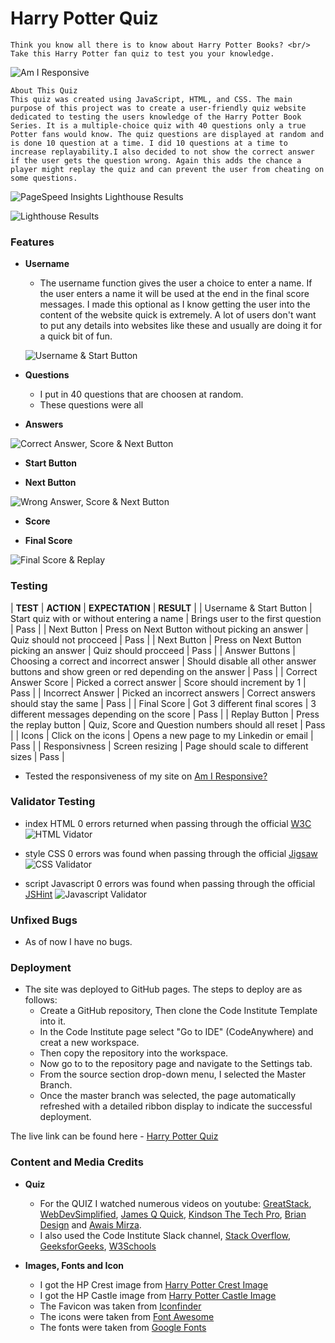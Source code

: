 # Harry Potter Quiz

    Think you know all there is to know about Harry Potter Books? <br/>
    Take this Harry Potter fan quiz to test you your knowledge.

![Am I Responsive](https://github.com/JosephOConnell/HarryPotterQuiz/blob/main/assets/images/README%20Images/hp-am-i-responsive.png)

    About This Quiz
    This quiz was created using JavaScript, HTML, and CSS. The main purpose of this project was to create a user-friendly quiz website dedicated to testing the users knowledge of the Harry Potter Book Series. It is a multiple-choice quiz with 40 questions only a true Potter fans would know. The quiz questions are displayed at random and is done 10 question at a time. I did 10 questions at a time to increase replayability.I also decided to not show the correct answer if the user gets the question wrong. Again this adds the chance a player might replay the quiz and can prevent the user from cheating on some questions. 

![PageSpeed Insights Lighthouse Results](https://github.com/JosephOConnell/HarryPotterQuiz/blob/main/assets/images/README%20Images/hp-lighthouse-pagespeeds.png)

![Lighthouse Results](https://github.com/JosephOConnell/HarryPotterQuiz/blob/main/assets/images/README%20Images/hp-lighthouse.png)

### Features

- **Username**
  - The username function gives the user a choice to enter a name. If the user enters a name it will be used at the end in the final score messages. I made this optional as I know getting the user into the content of the website quick is extremely. A lot of users don't want to put any details into websites like these and usually are doing it for a quick bit of fun.
  
  ![Username & Start Button](https://github.com/JosephOConnell/HarryPotterQuiz/blob/main/assets/images/README%20Images/hp-user-name.png)

- **Questions**
  - I put in 40 questions that are choosen at random. 
  - These questions were all

- **Answers**

![Correct Answer, Score & Next Button](https://github.com/JosephOConnell/HarryPotterQuiz/blob/main/assets/images/README%20Images/hp-correct-answer.png)
- **Start Button**

- **Next Button**

![Wrong Answer, Score & Next Button](https://github.com/JosephOConnell/HarryPotterQuiz/blob/main/assets/images/README%20Images/hp-wrong-answer.png)

- **Score**

- **Final Score**

![Final Score & Replay](https://github.com/JosephOConnell/HarryPotterQuiz/blob/main/assets/images/README%20Images/hp-score-replay.png)

### Testing

| **TEST**                            | **ACTION**                                       | **EXPECTATION**                                              | **RESULT**        |
| Username & Start Button | Start quiz with or without entering a name | Brings user to the first question | Pass |
| Next Button | Press on Next Button without picking an answer | Quiz should not procceed | Pass |
| Next Button | Press on Next Button picking an answer | Quiz should procceed | Pass |
| Answer Buttons | Choosing a correct and incorrect answer | Should disable all other answer buttons and show green or red depending on the answer | Pass |
| Correct Answer Score | Picked a correct answer | Score should increment by 1 | Pass |
| Incorrect Answer | Picked an incorrect answers | Correct answers should stay the same | Pass |
| Final Score | Got 3 different final scores | 3 different messages depending on the score | Pass |
| Replay Button | Press the replay button | Quiz, Score and Question numbers should all reset | Pass |
| Icons | Click on the icons | Opens a new page to my Linkedin or email | Pass |
| Responsivness | Screen resizing | Page should scale to different sizes | Pass |

- Tested the responsiveness of my site on [Am I Responsive?](https://ui.dev/amiresponsive?url=https://josephoconnell.github.io/HarryPotterQuiz/)

### Validator Testing

- index HTML
  0 errors returned when passing through the official [W3C](https://validator.w3.org/nu/?doc=https%3A%2F%2Fjosephoconnell.github.io%2FHarryPotterQuiz%2F)
  ![HTML Vidator](https://github.com/JosephOConnell/HarryPotterQuiz/blob/main/assets/images/README%20Images/hp-w3c-html.png)

- style CSS
  0 errors was found when passing through the official [Jigsaw](https://jigsaw.w3.org/css-validator/validator?uri=https%3A%2F%2Fjosephoconnell.github.io%2FHarryPotterQuiz%2F&profile=css3svg&usermedium=all&warning=1&vextwarning=&lang=en)
  ![CSS Validator](https://github.com/JosephOConnell/HarryPotterQuiz/blob/main/assets/images/README%20Images/hp-w3c-css.png)

- script Javascript
  0 errors was found when passing through the official [JSHint](https://jshint.com/)
  ![Javascript Validator](https://github.com/JosephOConnell/HarryPotterQuiz/blob/main/assets/images/README%20Images/hp-jshint.png)

### Unfixed Bugs

- As of now I have no bugs.

### Deployment

- The site was deployed to GitHub pages. The steps to deploy are as follows:
  - Create a GitHub repository, Then clone the Code Institute Template into it.
  - In the Code Institute page select "Go to IDE" (CodeAnywhere) and creat a new workspace.
  - Then copy the repository into the workspace.
  - Now go to to the repository page and navigate to the Settings tab.
  - From the source section drop-down menu, I selected the Master Branch.
  - Once the master branch was selected, the page automatically refreshed with a detailed ribbon display to indicate the successful deployment.

The live link can be found here - [Harry Potter Quiz](https://josephoconnell.github.io/HarryPotterQuiz/)

### Content and Media Credits

- **Quiz**
  - For the QUIZ I watched numerous videos on youtube: [GreatStack](https://www.youtube.com/watch?v=PBcqGxrr9g8), [WebDevSimplified](https://www.youtube.com/watch?v=riDzcEQbX6k&t=1298s), [James Q Quick](https://www.youtube.com/watch?v=zZdQGs62cR8&t=277s), [Kindson The Tech Pro](https://www.youtube.com/watch?v=2Bpiluefkh8&t=74s), [Brian Design](https://www.youtube.com/watch?v=f4fB9Xg2JEY&t=2000s) and [Awais Mirza](https://www.youtube.com/watch?v=jvk1pFNqXaw&t=1053s).
  - I also used the Code Institute Slack channel, [Stack Overflow](https://stackoverflow.co/), [GeeksforGeeks](https://www.geeksforgeeks.org/how-to-create-a-simple-javascript-quiz/), [W3Schools](https://www.w3schools.com)

- **Images, Fonts and Icon**
  - I got the HP Crest image from [Harry Potter Crest Image](https://wallpaperaccess.com/harry-potter-gryffindor-crest)
  - I got the HP Castle image from [Harry Potter Castle Image](https://www.peakpx.com/en/hd-wallpaper-desktop-abbxn)
  - The Favicon was taken from [Iconfinder](https://www.iconfinder.com/search?q=harry%20potter)
  - The icons were taken from [Font Awesome](https://fontawesome.com/)
  - The fonts were taken from [Google Fonts](https://fonts.google.com/)
